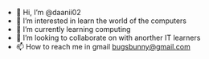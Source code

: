 - 👋 Hi, I’m @daanii02
- 👀 I’m interested in learn the world of the computers 
- 🌱 I’m currently learning computing 
- 💞️ I’m looking to collaborate on with anorther IT learners 
- 📫 How to reach me in gmail bugsbunny@gmail.com

<!---
daanii02/daanii02 is a ✨ special ✨ repository because its `README.md` (this file) appears on your GitHub profile.
You can click the Preview link to take a look at your changes.
--->
